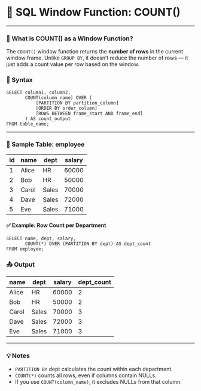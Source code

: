 # 🔢 SQL Window Function: COUNT()

---
### 📘 What is COUNT() as a Window Function?

The `COUNT()` window function returns the **number of rows** in the current window frame. Unlike `GROUP BY`, it doesn’t reduce the number of rows — it just adds a count value per row based on the window.

### 🧾 Syntax

```roomsql
SELECT column1, column2,
       COUNT(column_name) OVER (
           [PARTITION BY partition_column]
           [ORDER BY order_column]
           [ROWS BETWEEN frame_start AND frame_end]
       ) AS count_output
FROM table_name;
```
---
### 🧪 Sample Table: employee
| id | name  | dept  | salary |
| -- | ----- | ----- | ------ |
| 1  | Alice | HR    | 60000  |
| 2  | Bob   | HR    | 50000  |
| 3  | Carol | Sales | 70000  |
| 4  | Dave  | Sales | 72000  |
| 5  | Eve   | Sales | 71000  |

#### ✅ Example: Row Count per Department
```roomsql
SELECT name, dept, salary,
       COUNT(*) OVER (PARTITION BY dept) AS dept_count
FROM employee;
```
### 📤 Output
| name  | dept  | salary | dept\_count |
| ----- | ----- | ------ | ----------- |
| Alice | HR    | 60000  | 2           |
| Bob   | HR    | 50000  | 2           |
| Carol | Sales | 70000  | 3           |
| Dave  | Sales | 72000  | 3           |
| Eve   | Sales | 71000  | 3           |
---
### 💡 Notes
* `PARTITION BY` dept calculates the count within each department.
* `COUNT(*)` counts all rows, even if columns contain NULLs.
* If you use `COUNT(column_name)`, it excludes NULLs from that column.